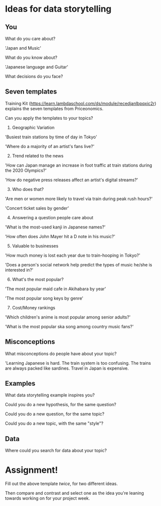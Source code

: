 # Ideas for data storytelling

## You

What do you care about?

'Japan and Music'


What do you know about?

'Japanese language and Guitar'


What decisions do you face?


## Seven templates

Training Kit (https://learn.lambdaschool.com/ds/module/recedjanlbpqxic2r) explains the seven templates from Priceonomics.

Can you apply the templates to your topics? 

1. Geographic Variation

'Busiest train stations by time of day in Tokyo'

'Where do a majority of an artist's fans live?'


2. Trend related to the news

'How can Japan manage an increase in foot traffic at train stations during the 2020 Olympics?'

'How do negative press releases affect an artist's digital streams?'


3. Who does that?

'Are men or women more likely to travel via train during peak rush hours?'

'Concert ticket sales by gender'


4. Answering a question people care about

'What is the most-used kanji in Japanese names?'

'How often does John Mayer hit a D note in his music?'


5. Valuable to businesses

'How much money is lost each year due to train-hooping in Tokyo?'

'Does a person's social network help predict the types of music he/she is interested in?'


6. What's the most popular?

'The most popular maid cafe in Akihabara by year'

'The most popular song keys by genre'


7. Cost/Money rankings

'Which children's anime is most popular among senior adults?'

'What is the most popular ska song among country music fans?'


## Misconceptions

What misconceptions do people have about your topic?

'Learning Japanese is hard. The train system is too confusing. The trains are always packed like sardines. Travel in Japan is expensive. 


## Examples

What data storytelling example inspires you?


Could you do a new hypothesis, for the same question?


Could you do a new question, for the same topic?


Could you do a new topic, with the same "style"?


## Data

Where could you search for data about your topic?


# Assignment!

Fill out the above template *twice*, for two different ideas.

Then compare and contrast and select one as the idea you're leaning towards
working on for your project week.
